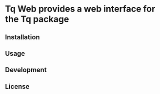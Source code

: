 # Tq Web provides a web interface for the Tq package

## Installation

## Usage

## Development

## License

